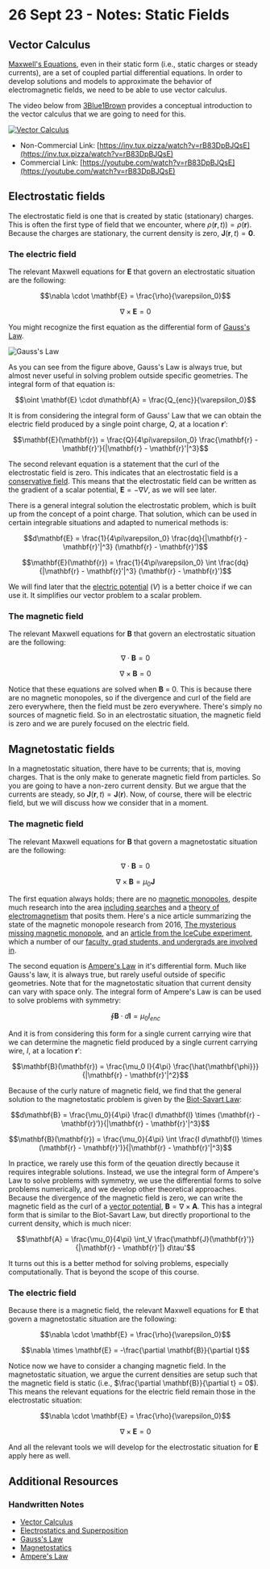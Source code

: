 # 26 Sept 23 - Notes: Static Fields

## Vector Calculus

[Maxwell's Equations](https://en.wikipedia.org/wiki/Maxwell%27s_equations), even in their static form (i.e., static charges or steady currents), are a set of coupled partial differential equations. In order to develop solutions and models to approximate the behavior of electromagnetic fields, we need to be able to use vector calculus. 

The video below from [3Blue1Brown](https://www.3blue1brown.com/) provides a conceptual introduction to the vector calculus that we are going to need for this.

[![Vector Calculus](https://markdown-videos-api.jorgenkh.no/youtube/rB83DpBJQsE?width=720&height=405)](https://inv.tux.pizza/watch?v=rB83DpBJQsE)

- Non-Commercial Link: [https://inv.tux.pizza/watch?v=rB83DpBJQsE](https://inv.tux.pizza/watch?v=rB83DpBJQsE)
- Commercial Link: [https://youtube.com/watch?v=rB83DpBJQsE](https://youtube.com/watch?v=rB83DpBJQsE)

## Electrostatic fields

The electrostatic field is one that is created by static (stationary) charges. This is often the first type of field that we encounter, where $\rho(\mathbf{r},t)) = \rho(\mathbf{r})$. Because the charges are stationary, the current density is zero, $\mathbf{J}(\mathbf{r},t) = \mathbf{0}$. 

### The electric field

The relevant Maxwell equations for $\mathbf{E}$ that govern an electrostatic situation are the following:


$$\nabla \cdot \mathbf{E} = \frac{\rho}{\varepsilon_0}$$

$$\nabla \times \mathbf{E} = 0$$


You might recognize the first equation as the differential form of [Gauss's Law](https://en.wikipedia.org/wiki/Gauss%27s_law).

![Gauss's Law](https://subratachak.files.wordpress.com/2017/12/gauss-law-diagram-03.jpg?w=782)

As you can see from the figure above, Gauss's Law is always true, but almost never useful in solving problem outside specific geometries. The integral form of that equation is:

$$\oint \mathbf{E} \cdot d\mathbf{A} = \frac{Q_{enc}}{\varepsilon_0}$$

It is from considering the integral form of Gauss' Law that we can obtain the electric field produced by a single point charge, $Q$, at a location $\mathbf{r}'$:

$$\mathbf{E}(\mathbf{r}) = \frac{Q}{4\pi\varepsilon_0} \frac{\mathbf{r} - \mathbf{r}'}{|\mathbf{r} - \mathbf{r}'|^3}$$


The second relevant equation is a statement that the curl of the electrostatic field is zero. This indicates that an electrostatic field is a [conservative field](https://en.wikipedia.org/wiki/Conservative_vector_field). This means that the electrostatic field can be written as the gradient of a scalar potential, $\mathbf{E} = -\nabla V$, as we will see later.

There is a general integral solution the electrostatic problem, which is built up from the concept of a point charge. That solution, which can be used in certain integrable situations and adapted to numerical methods is:

$$d\mathbf{E} = \frac{1}{4\pi\varepsilon_0} \frac{dq}{|\mathbf{r} - \mathbf{r}'|^3} (\mathbf{r} - \mathbf{r}')$$

$$\mathbf{E}(\mathbf{r}) = \frac{1}{4\pi\varepsilon_0} \int \frac{dq}{|\mathbf{r} - \mathbf{r}'|^3} (\mathbf{r} - \mathbf{r}')$$

We will find later that the [electric potential](https://en.wikipedia.org/wiki/Electric_potential) ($V$) is a better choice if we can use it. It simplifies our vector problem to a scalar problem.

### The magnetic field

The relevant Maxwell equations for $\mathbf{B}$ that govern an electrostatic situation are the following:

$$\nabla \cdot \mathbf{B} = 0$$

$$\nabla \times \mathbf{B} = 0$$

Notice that these equations are solved when $\mathbf{B}$ = 0. This is because there are no magnetic monopoles, so if the divergence and curl of the field are zero everywhere, then the field must be zero everywhere. There's simply no sources of magnetic field. So in an electrostatic situation, the magnetic field is zero and we are purely focused on the electric field.



## Magnetostatic fields

In a magnetostatic situation, there have to be currents; that is, moving charges. That is the only make to generate magnetic field from particles. So you are going to have a non-zero current density. But we argue that the currents are steady, so $\mathbf{J}(\mathbf{r},t) = \mathbf{J}(\mathbf{r})$. Now, of course, there will be electric field, but we will discuss how we consider that in a moment.

### The magnetic field

The relevant Maxwell equations for $\mathbf{B}$ that govern a magnetostatic situation are the following:

$$\nabla \cdot \mathbf{B} = 0$$

$$\nabla \times \mathbf{B} = \mu_0 \mathbf{J}$$

The first equation always holds; there are no [magnetic monopoles](https://en.wikipedia.org/wiki/Magnetic_monopole), despite much research into the area [including searches](https://en.wikipedia.org/wiki/Magnetic_monopole#Searches_for_magnetic_monopoles) and a [theory of electromagnetism](https://en.wikipedia.org/wiki/Magnetic_monopole#In_SI_units) that posits them. Here's a nice article summarizing the state of the magnetic monopole research from 2016, [The mysterious missing magnetic monopole](https://phys.org/news/2016-08-mysterious-magnetic-monopole.html), and an [article from the IceCube experiment](https://icecube.wisc.edu/news/research/2022/01/icecube-and-the-mystery-of-the-missing-magnetic-monopoles/), which a number of our [faculty, grad students, and undergrads are involved in](https://pa.msu.edu/high-energy-physics/icecube-neutrino-observatory.aspx).

The second equation is [Ampere's Law](https://en.wikipedia.org/wiki/Amp%C3%A8re%27s_circuital_law) in it's differential form. Much like Gauss's law, it is always true, but rarely useful outside of specific geometries. Note that for the magnetostatic situation that current density can vary with space only. The integral form of Ampere's Law is can be used to solve problems with symmetry:

$$\oint \mathbf{B} \cdot d\mathbf{l} = \mu_0 I_{enc}$$

And it is from considering this form for a single current carrying wire that we can determine the magnetic field produced by a single current carrying wire, $I$, at a location $\mathbf{r}'$:

$$\mathbf{B}(\mathbf{r}) = \frac{\mu_0 I}{4\pi} \frac{\hat{\mathbf{\phi}}}{|\mathbf{r} - \mathbf{r}'|^2}$$

Because of the curly nature of magnetic field, we find that the general solution to the magnetostatic problem is given by the [Biot-Savart Law](https://en.wikipedia.org/wiki/Biot%E2%80%93Savart_law):

$$d\mathbf{B} = \frac{\mu_0}{4\pi} \frac{I d\mathbf{l} \times (\mathbf{r} - \mathbf{r}')}{|\mathbf{r} - \mathbf{r}'|^3}$$

$$\mathbf{B}(\mathbf{r}) = \frac{\mu_0}{4\pi} \int \frac{I d\mathbf{l} \times (\mathbf{r} - \mathbf{r}')}{|\mathbf{r} - \mathbf{r}'|^3}$$

In practice, we rarely use this form of the qeuation directly because it requires integrable solutions. Instead, we use the integral form of Ampere's Law to solve problems with symmetry, we use the differential forms to solve problems numerically, and we develop other theoretical approaches. Because the divergence of the magnetic field is zero, we can write the magnetic field as the curl of a [vector potential](https://en.wikipedia.org/wiki/Magnetic_vector_potential), $\mathbf{B} = \nabla \times \mathbf{A}$. This has a integral form that is similar to the Biot-Savart Law, but directly proportional to the current density, which is much nicer:

$$\mathbf{A} = \frac{\mu_0}{4\pi} \int_V \frac{\mathbf{J}(\mathbf{r}')}{|\mathbf{r} - \mathbf{r}'|} d\tau'$$

It turns out this is a better method for solving problems, especially computationally. That is beyond the scope of this course.

### The electric field

Because there is a magnetic field, the relevant Maxwell equations for $\mathbf{E}$ that govern a magnetostatic situation are the following:

$$\nabla \cdot \mathbf{E} = \frac{\rho}{\varepsilon_0}$$

$$\nabla \times \mathbf{E} = -\frac{\partial \mathbf{B}}{\partial t}$$

Notice now we have to consider a changing magnetic field. In the magnetostatic situation, we argue the current densities are setup such that the magnetic field is static (i.e., $\frac{\partial \mathbf{B}}{\partial t} = 0$).  This means the relevant equations for the electric field remain those in the electrostatic situation:

$$\nabla \cdot \mathbf{E} = \frac{\rho}{\varepsilon_0}$$

$$\nabla \times \mathbf{E} = 0$$

And all the relevant tools we will develop for the electrostatic situation for $\mathbf{E}$ apply here as well.

## Additional Resources

### Handwritten Notes
 - [Vector Calculus](../../assets/notes/Notes-Vector_Calculus.pdf)
 - [Electrostatics and Superposition](../../assets/notes/Notes-Electrostatics_and_Superposition.pdf)
 - [Gauss's Law](../../assets/notes/Notes-Gauss_Law.pdf)
 - [Magnetostatics](../../assets/notes/Notes-Magnetostatics.pdf)
 - [Ampere's Law](../../assets/notes/Notes-Amperes_Law.pdf)



